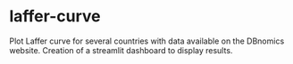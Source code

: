 # laffer-curve

Plot Laffer curve for several countries with data available on the DBnomics website. Creation of a streamlit dashboard to display results.